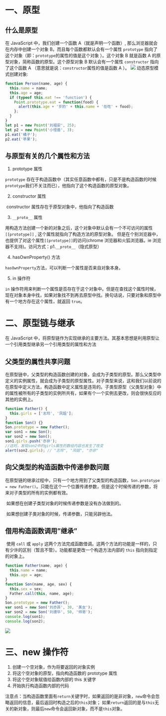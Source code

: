 # 一、原型

## 什么是原型

在 JavaScript 中，我们创建一个函数 A（就是声明一个函数）, 那么浏览器就会在内存中创建一个对象 B，而且每个函数都默认会有一个属性 `prototype` 指向了这个对象（即：`prototype`的属性的值是这个对象 ）。这个对象 B 就是函数 A 的原型对象，简称函数的原型。这个原型对象 B 默认会有一个属性 `constructor` 指向了这个函数 A （意思就是说：`constructor`属性的值是函数 A ）。
![](http://cdn.liuzuann.com/1651f52ed53_prototype.png-thin)
动态原型模式创建对象:

```javascript
function Person(name, age) {
  this.name = name;
  this.age = age;
  if (typeof this.eat !== 'function') {
    Point.prototype.eat = function(food) {
      alert(this.age + '岁的' + this.name + '在吃' + food);
    };
  }
}
let p1 = new Point('刘祖安', 25);
let p2 = new Point('小怪兽', 3);
p1.eat('橘子');
p2.eat('苹果');
```

## 与原型有关的几个属性和方法

1. prototype 属性

`prototype` 存在于构造函数中（其实任意函数中都有，只是不是构造函数的时候`prototype`我们不关注而已），他指向了这个构造函数的原型对象。

2. constructor 属性

​ constructor 属性存在于原型对象中，他指向了构造函数

3. `__proto__` 属性

用构造方法创建一个新的对象之后，这个对象中默认会有一个不可访问的属性 `[[prototype]]` , 这个属性就指向了构造方法的原型对象。
​ 但是在个别浏览器中，也提供了对这个属性`[[prototype]]`的访问(chrome 浏览器和火狐浏览器。ie 浏览器不支持)。访问方式：p1.`__proto__`（隐式原型）

4. hasOwnProperty() 方法

`hasOwnProperty`方法，可以判断一个属性是否来自对象本身。

5.  in 操作符

`​in` 操作符用来判断一个属性是否存在于这个对象中。但是在查找这个属性时候，现在对象本身中找，如果对象找不到再去原型中找。换句话说，只要对象和原型中有一个地方存在这个属性，就返回 `true`。

# 二、原型链与继承

在 JavaScript 中，将原型链作为实现继承的主要方法。其基本思想是利用原型让一个引用类型继承另一个引用类型的属性和方法

## 父类型的属性共享问题

在原型链中，父类型的构造函数创建的对象，会成为子类型的原型。那么父类型中定义的实例属性，就会成为子类型的原型属性。对子类型来说，这和我们以前说的在原型中定义方法，构造函数中定义属性是违背的。子类型原型（父类型对象）中的属性被所有的子类型的实例所共有，如果有个一个实例去更改，则会很快反应的其他的实例上。

```javascript
function Father() {
  this.girls = ['志玲', '凤姐'];
}
function Son() {}
Son.prototype = new Father();
var son1 = new Son();
var son2 = new Son();
son1.girls.push('亦非');
//这时，发现son2中的girls属性的数组内容也发生了改变
alert(son2.girls); // "志玲", "凤姐", "亦非"
```

## 向父类型的构造函数中传递参数问题

​ 在原型链的继承过程中，只有一个地方用到了父类型的构造函数，`Son.prototype = new Father()`。只能在这个一个位置传递参数，但是这个时候传递的参数，将来对子类型的所有的实例都有效。

​ 如果想在创建子类型对象的时候传递参数是没有办法做到的。

​ 如果想创建子类对象的时候，传递参数，只能另辟他法。

## 借用构造函数调用”继承”

​ 使用 `call` 或 `apply` 这两个方法完成函数借调。这两个方法的功能是一样的，只有少许的区别（暂且不管）。功能都是更改一个构造方法内部的 `this` 指向到指定的对象上。

```javascript
function Father(name, age) {
  this.name = name;
  this.age = age;
}
function Son(name, age, sex) {
  this.sex = sex;
  Father.call(this, name, age);
}
Son.prototype = new Father();
var son1 = new Son('刘亦菲', 30, '美女');
var son2 = new Son('刘德华', 50, '帅哥');
console.log(son1);
console.log(son2);
```

![](http://cdn.liuzuann.com/1651f52b297_%E7%BB%A7%E6%89%BF.png)

# 三、new 操作符

1. 创建一个空对象，作为将要返回的对象实例
2. 将这个空对象的原型，指向构造函数的 prototype 属性
3. 将这个空对象赋值给函数内部的 this 关键字
4. 开始执行构造函数内部的代码

注意点：当构造函数里面有`return`关键字时，如果返回的是非对象，`new`命令会忽略返回的信息，最后返回时构造之后的`this`对象；
如果`return`返回的是与`this`无关的新对象，则最后`new`命令会返回新对象，而不是`this`对象。
